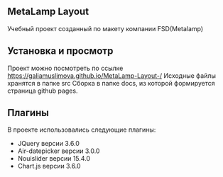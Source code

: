 ## MetaLamp Layout
Учебный проект созданный по макету компании FSD(Metalamp)

## Установка и просмотр
Проект можно посмотреть по ссылке https://galiamuslimova.github.io/MetaLamp-Layout-/
Исходные файлы хранятся в папке src
Сборка в папке docs, из которой формируется страница github pages.

## Плагины
В проекте использовались следующие плагины:
+ JQuery версии 3.6.0
+ Air-datepicker версии 3.0.0
+ Nouislider версии 15.4.0
+ Chart.js версии 3.6.0




